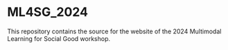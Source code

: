 # ML4SG_2024
This repository contains the source for the website of the 2024 Multimodal Learning for Social Good workshop.
